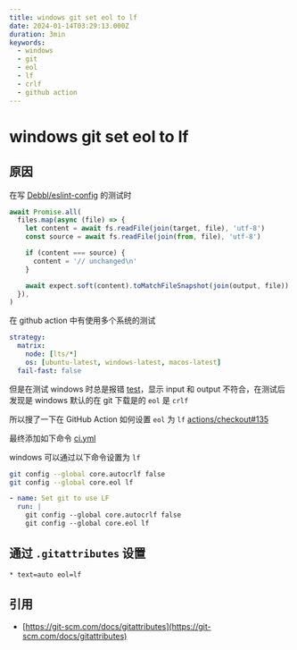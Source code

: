 ```yaml
---
title: windows git set eol to lf
date: 2024-01-14T03:29:13.000Z
duration: 3min
keywords:
  - windows
  - git
  - eol
  - lf
  - crlf
  - github action
---
```


# windows git set eol to lf

## 原因

在写 [Debbl/eslint-config](https://github.com/Debbl/eslint-config) 的测试时

```ts title="fixture.text.ts"
await Promise.all(
  files.map(async (file) => {
    let content = await fs.readFile(join(target, file), 'utf-8')
    const source = await fs.readFile(join(from, file), 'utf-8')

    if (content === source) {
      content = '// unchanged\n'
    }

    await expect.soft(content).toMatchFileSnapshot(join(output, file))
  }),
)
```

在 github action 中有使用多个系统的测试

```yml
strategy:
  matrix:
    node: [lts/*]
    os: [ubuntu-latest, windows-latest, macos-latest]
  fail-fast: false
```

但是在测试 windows 时总是报错 [test](https://github.com/Debbl/eslint-config/actions/runs/6914251251/job/18811912790)，显示 input 和 output 不符合，在测试后发现是 windows 默认的在 git 下载是的 `eol` 是 `crlf`

所以搜了一下在 GitHub Action 如何设置 `eol` 为 `lf` [actions/checkout#135](https://github.com/actions/checkout/issues/135)

最终添加如下命令 [ci.yml](https://github.com/Debbl/eslint-config/blob/main/.github/workflows/ci.yml)

windows 可以通过以下命令设置为 `lf`

```bash
git config --global core.autocrlf false
git config --global core.eol lf
```

```yml
- name: Set git to use LF
  run: |
    git config --global core.autocrlf false
    git config --global core.eol lf
```

## 通过 `.gitattributes` 设置

```
* text=auto eol=lf
```

## 引用

- [https://git-scm.com/docs/gitattributes](https://git-scm.com/docs/gitattributes)

